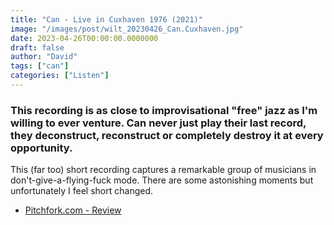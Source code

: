 ```yaml
---
title: "Can - Live in Cuxhaven 1976 (2021)"
image: "/images/post/wilt_20230426_Can.Cuxhaven.jpg"
date: 2023-04-26T00:00:00.0000000
draft: false
author: "David"
tags: ["can"]
categories: ["Listen"]
---
```

### This recording is as close to improvisational "free" jazz as I'm willing to ever venture. Can never just play their last record, they deconstruct, reconstruct or completely destroy it at every opportunity.

 This (far too) short recording captures a remarkable group of musicians in don't-give-a-flying-fuck mode. There are some astonishing moments but unfortunately I feel short changed. 

-  [Pitchfork.com - Review](https://pitchfork.com/reviews/albums/can-live-in-cuxhaven-1976/)